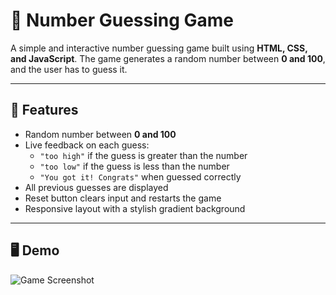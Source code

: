 # 🎯 Number Guessing Game

A simple and interactive number guessing game built using **HTML, CSS, and JavaScript**. The game generates a random number between **0 and 100**, and the user has to guess it.

---

## 🚀 Features

- Random number between **0 and 100**
- Live feedback on each guess:
  - `"too high"` if the guess is greater than the number
  - `"too low"` if the guess is less than the number
  - `"You got it! Congrats"` when guessed correctly
- All previous guesses are displayed
- Reset button clears input and restarts the game
- Responsive layout with a stylish gradient background

---

## 🖥️ Demo

![Game Screenshot](https://user-images.githubusercontent.com/your-image-url.png)

